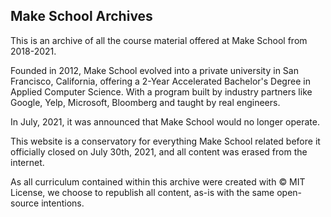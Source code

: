 ## Make School Archives

This is an archive of all the course material offered at Make School from 2018-2021.

Founded in 2012, Make School evolved into a private university in San Francisco, California, offering a 2-Year Accelerated Bachelor's Degree in Applied Computer Science. With a program built by industry partners like Google, Yelp, Microsoft, Bloomberg and taught by real engineers.

In July, 2021, it was announced that Make School would no longer operate.

This website is a conservatory for everything Make School related before it officially closed on July 30th, 2021, and all content was erased from the internet.

As all curriculum contained within this archive were created with © MIT License, we choose to republish all content, as-is with the same open-source intentions.
